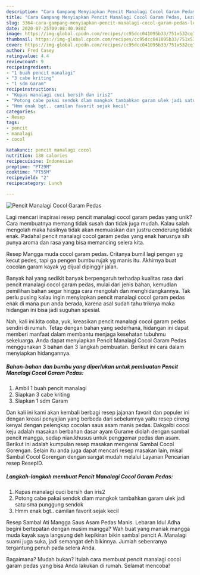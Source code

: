```yaml
---
description: "Cara Gampang Menyiapkan Pencit Manalagi Cocol Garam Pedas, Lezat Sekali"
title: "Cara Gampang Menyiapkan Pencit Manalagi Cocol Garam Pedas, Lezat Sekali"
slug: 3364-cara-gampang-menyiapkan-pencit-manalagi-cocol-garam-pedas-lezat-sekali
date: 2020-07-25T09:08:40.980Z
image: https://img-global.cpcdn.com/recipes/cc95dcc041095b33/751x532cq70/pencit-manalagi-cocol-garam-pedas-foto-resep-utama.jpg
thumbnail: https://img-global.cpcdn.com/recipes/cc95dcc041095b33/751x532cq70/pencit-manalagi-cocol-garam-pedas-foto-resep-utama.jpg
cover: https://img-global.cpcdn.com/recipes/cc95dcc041095b33/751x532cq70/pencit-manalagi-cocol-garam-pedas-foto-resep-utama.jpg
author: Fred Casey
ratingvalue: 4.4
reviewcount: 9
recipeingredient:
- "1 buah pencit manalagi"
- "3 cabe kriting"
- "1 sdm Garam"
recipeinstructions:
- "Kupas manalagi cuci bersih dan iris2"
- "Potong cabe pakai sendok dlam mangkok tambahkan garam ulek jadi satu sma punggung sendok"
- "Hmm enak bgt.. camilan favorit sejak kecil"
categories:
- Resep
tags:
- pencit
- manalagi
- cocol

katakunci: pencit manalagi cocol 
nutrition: 138 calories
recipecuisine: Indonesian
preptime: "PT29M"
cooktime: "PT55M"
recipeyield: "2"
recipecategory: Lunch

---
```



![Pencit Manalagi Cocol Garam Pedas](https://img-global.cpcdn.com/recipes/cc95dcc041095b33/751x532cq70/pencit-manalagi-cocol-garam-pedas-foto-resep-utama.jpg)

Lagi mencari inspirasi resep pencit manalagi cocol garam pedas yang unik? Cara membuatnya memang tidak susah dan tidak juga mudah. Kalau salah mengolah maka hasilnya tidak akan memuaskan dan justru cenderung tidak enak. Padahal pencit manalagi cocol garam pedas yang enak harusnya sih punya aroma dan rasa yang bisa memancing selera kita.

Resep Mangga muda cocol garam pedas. Critanya bumil lagi pengen yg kecut pedes, tapi ga pengen bumbu rujak yg manis itu. Akhirnya buat cocolan garam kayak yg dijual dipinggir jalan.

Banyak hal yang sedikit banyak berpengaruh terhadap kualitas rasa dari pencit manalagi cocol garam pedas, mulai dari jenis bahan, kemudian pemilihan bahan segar hingga cara mengolah dan menghidangkannya. Tak perlu pusing kalau ingin menyiapkan pencit manalagi cocol garam pedas enak di mana pun anda berada, karena asal sudah tahu triknya maka hidangan ini bisa jadi suguhan spesial.


Nah, kali ini kita coba, yuk, kreasikan pencit manalagi cocol garam pedas sendiri di rumah. Tetap dengan bahan yang sederhana, hidangan ini dapat memberi manfaat dalam membantu menjaga kesehatan tubuhmu sekeluarga. Anda dapat menyiapkan Pencit Manalagi Cocol Garam Pedas menggunakan 3 bahan dan 3 langkah pembuatan. Berikut ini cara dalam menyiapkan hidangannya.

<!--inarticleads1-->

##### Bahan-bahan dan bumbu yang diperlukan untuk pembuatan Pencit Manalagi Cocol Garam Pedas:

1. Ambil 1 buah pencit manalagi
1. Siapkan 3 cabe kriting
1. Siapkan 1 sdm Garam


Dan kali ini kami akan kembali berbagi resep jajanan favorit dan populer ini dengan kreasi penyajian yang berbeda dari sebelumnya yaitu resep cireng kenyal dengan pelengkap cocolan saus asam manis pedas. Dakgalbi cocol keju adalah masakan berbahan dasar ayam Gurame diolah dengan sambal pencit mangga, sedap nian.khusus untuk penggemar pedas dan asam. Berikut ini adalah kumpulan resep masakan mengenai Sambal Cocol Gorengan. Selain itu anda juga dapat mencari resep masakan lain, misal Sambal Cocol Gorengan dengan sangat mudah melalui Layanan Pencarian resep ResepID. 

<!--inarticleads2-->

##### Langkah-langkah membuat Pencit Manalagi Cocol Garam Pedas:

1. Kupas manalagi cuci bersih dan iris2
1. Potong cabe pakai sendok dlam mangkok tambahkan garam ulek jadi satu sma punggung sendok
1. Hmm enak bgt.. camilan favorit sejak kecil


Resep Sambal Ati Mangga Saus Asam Pedas Manis. Lebaran Idul Adha begini bertepatan dengan musim mangga? Wah buat yang maniak mangga muda kayak saya langsung deh kepikiran bikin sambal pencit A. Manalagi suami juga suka, jadi semangat deh bikinnya. Jumlah sebenranya tergantung penuh pada selera Anda. 

Bagaimana? Mudah bukan? Itulah cara membuat pencit manalagi cocol garam pedas yang bisa Anda lakukan di rumah. Selamat mencoba!
